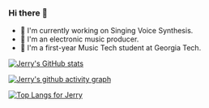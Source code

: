 ### Hi there 👋

<!--
**jerryuhoo/jerryuhoo** is a ✨ _special_ ✨ repository because its `README.md` (this file) appears on your GitHub profile.

Here are some ideas to get you started:

- 🔭 I’m currently working on ...
- 🌱 I’m currently learning ...
- 👯 I’m looking to collaborate on ...
- 🤔 I’m looking for help with ...
- 💬 Ask me about ...
- 📫 How to reach me: ...
- 😄 Pronouns: ...
- ⚡ Fun fact: ...
-->

- 🔭 I'm currently working on Singing Voice Synthesis.
- 🎵 I'm an electronic music producer.
- 🏫 I'm a first-year Music Tech student at Georgia Tech.

[![Jerry's GitHub stats](https://github-readme-stats.vercel.app/api?username=jerryuhoo&count_private=true&show_icons=true&theme=github_dark&include_all_commits=true)
](https://github.com/jerryuhoo)

[![Jerry's github activity graph](https://activity-graph.herokuapp.com/graph?username=jerryuhoo&theme=github-dark)](https://github.com/jerryuhoo/github-readme-activity-graph)

[![Top Langs for Jerry](https://github-readme-stats.vercel.app/api/top-langs/?username=jerryuhoo&layout=compact&theme=github_dark)](https://github.com/jerryuhoo)

<!-- ![](https://komarev.com/ghpvc/?username=jerryuhoo) -->
